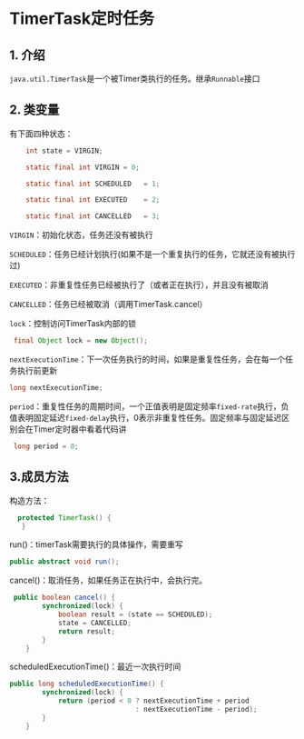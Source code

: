 # TimerTask定时任务

## 1. 介绍

`java.util.TimerTask`是一个被Timer类执行的任务。继承`Runnable`接口



## 2. 类变量

有下面四种状态：

```java
    int state = VIRGIN;

    static final int VIRGIN = 0;

    static final int SCHEDULED   = 1;

    static final int EXECUTED    = 2;

    static final int CANCELLED   = 3;
```

`VIRGIN`：初始化状态，任务还没有被执行

`SCHEDULED`：任务已经计划执行(如果不是一个重复执行的任务，它就还没有被执行过)

`EXECUTED`：非重复性任务已经被执行了（或者正在执行），并且没有被取消

`CANCELLED`：任务已经被取消（调用TimerTask.cancel）



`lock`：控制访问TimerTask内部的锁

```java
 final Object lock = new Object();
```



`nextExecutionTime`：下一次任务执行的时间，如果是重复性任务，会在每一个任务执行前更新

```java
long nextExecutionTime;
```



`period`：重复性任务的周期时间，一个正值表明是固定频率`fixed-rate`执行，负值表明固定延迟`fixed-delay`执行，0表示非重复性任务。固定频率与固定延迟区别会在Timer定时器中看着代码讲

```java
 long period = 0;
```

## 3.成员方法

构造方法：

```java
  protected TimerTask() {
   }
```

run()：timerTask需要执行的具体操作，需要重写

```java
public abstract void run();
```



cancel()：取消任务，如果任务正在执行中，会执行完。

```java
 public boolean cancel() {
        synchronized(lock) {
            boolean result = (state == SCHEDULED);
            state = CANCELLED;
            return result;
        }
    }
```



scheduledExecutionTime()：最近一次执行时间

```java
public long scheduledExecutionTime() {
        synchronized(lock) {
            return (period < 0 ? nextExecutionTime + period
                               : nextExecutionTime - period);
        }
    }
```

